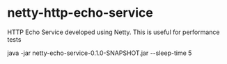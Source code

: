 # netty-http-echo-service
HTTP Echo Service developed using Netty. This is useful for performance tests

java -jar netty-echo-service-0.1.0-SNAPSHOT.jar --sleep-time 5